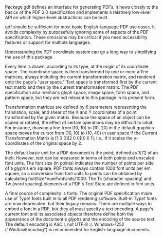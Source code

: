 Package gdf defines an interface for generating PDFs. It hews closely to the basics of the
PDF 2.0 specification and implements a relatively low-level API on which higher-level abstractions can
be built.

gdf should be sufficient for most basic English-language PDF use cases. It avoids complexity
by purposefully ignoring some of aspects of the PDF specification. These omissions may be
critical if you need accessibility features or support for multiple languages.

Understanding the PDF coordinate system can go a long way to simplifying the use of this package.

Every item is drawn, according to its type, at the origin of its coordinate space. The
coordinate space is then transformed by one or more affine matrices, always including the
current transformation matrix, and rendered onto the page's "user space." Text space is
transformed first by the current text matrix and then by the current transformation matrix.
The PDF specification also mentions glyph space, image space, form space, and pattern space,
but they are not relevant to this package in its present form.

Transformation matrices are defined by 6 parameters representing the translation,
scale, and shear of the X and Y coordinates of a point transformed by the given matrix.
Because the space of an object can be scaled or rotated, the effect of certain operations
may be difficult to intuit. For instance, drawing a line from (10, 10) to (10, 20)
in the default graphics space moves the cursor from (10, 10) to (10, 40) in
user space if the Current Transformation Matrix is [1 0 0][2 0 0][0 0 1]; i.e.,
if it scales the y-coordinates of the original space by 2.

The default basic unit for a PDF document is the point, defined as 1/72 of an inch.
However, text can be measured in terms of both points and unscaled font units.
The font size (in points) indicates the number of points per side of a glyph's em square. PDF fonts always
contain 1000 font units per em square, so a conversion from font units to points can be
obtained by calculating fontSize*numFontUnits/1000. The Tc (character spacing) and Tw (word spacing)
elements of a PDF's Text State are defined in font units.

A final source of complexity is fonts. The original PDF specification made use of
Type1 fonts built in to all PDF rendering software. Built-in Type1 fonts are now
deprecated, but their legacy remains. There are multiple ways to embed a font in
a PDF, but they all must specify a text encoding. A page's current font and its
associated objects therefore define both the appearance of the document's glyphs
and the encoding of the source text. The default encoding is ASCII, not UTF-8 :(.
Windows-1252 ("WinAnsiEncoding") is recommended for English-language documents.